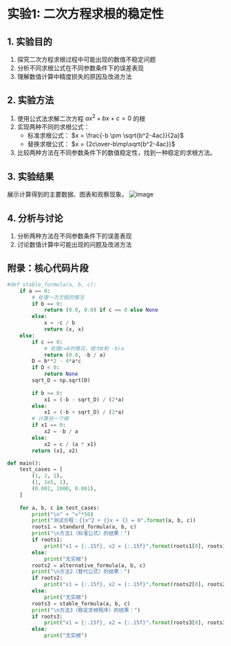 # 实验1: 二次方程求根的稳定性

## 1. 实验目的
1. 探究二次方程求根过程中可能出现的数值不稳定问题
2. 分析不同求根公式在不同参数条件下的误差表现
3. 理解数值计算中精度损失的原因及改进方法

## 2. 实验方法
1. 使用公式法求解二次方程 $ax^2+bx+c=0$ 的根
2. 实现两种不同的求根公式：
   - 标准求根公式： $x = \frac{-b \pm \sqrt{b^2-4ac}}{2a}$
   - 替换求根公式： $x = {2c\over-b\mp\sqrt{b^2-4ac}}$
3. 比较两种方法在不同参数条件下的数值稳定性，找到一种稳定的求根方法。

## 3. 实验结果
展示计算得到的主要数据、图表和观察现象。
 ![image](https://github.com/user-attachments/assets/dbe745f2-c5f7-4df1-8cd5-84995890d492)
  
## 4. 分析与讨论
1. 分析两种方法在不同参数条件下的误差表现
2. 讨论数值计算中可能出现的问题及改进方法

## 附录：核心代码片段
```python
#def stable_formula(a, b, c):
    if a == 0:
        # 处理一次方程的情况
        if b == 0:
            return (0.0, 0.0) if c == 0 else None
        else:
            x = -c / b
            return (x, x)
    else:
        if c == 0:
            # 处理c=0的情况，根为0和 -b/a
            return (0.0, -b / a)
        D = b**2 - 4*a*c
        if D < 0:
            return None
        sqrt_D = np.sqrt(D)
      
        if b >= 0:
            x1 = (-b - sqrt_D) / (2*a)
        else:
            x1 = (-b + sqrt_D) / (2*a)
        # 计算另一个根
        if x1 == 0:
            x2 = -b / a 
        else:
            x2 = c / (a * x1)
        return (x1, x2)

def main():
    test_cases = [
        (1, 2, 1),             
        (1, 1e5, 1),           
        (0.001, 1000, 0.001), 
    ]
    
    for a, b, c in test_cases:
        print("\n" + "="*50)
        print("测试方程：{}x^2 + {}x + {} = 0".format(a, b, c))
        roots1 = standard_formula(a, b, c)
        print("\n方法1（标准公式）的结果：")
        if roots1:
            print("x1 = {:.15f}, x2 = {:.15f}".format(roots1[0], roots1[1]))
        else:
            print("无实根")
        roots2 = alternative_formula(a, b, c)
        print("\n方法2（替代公式）的结果：")
        if roots2:
            print("x1 = {:.15f}, x2 = {:.15f}".format(roots2[0], roots2[1]))
        else:
            print("无实根")
        roots3 = stable_formula(a, b, c)
        print("\n方法3（稳定求根程序）的结果：")
        if roots3:
            print("x1 = {:.15f}, x2 = {:.15f}".format(roots3[0], roots3[1]))
        else:
            print("无实根")
```

